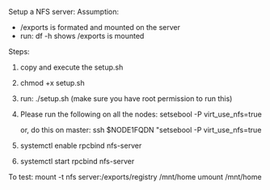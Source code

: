 Setup a NFS server:
Assumption: 
- /exports is formated and mounted on the server
- run: df -h 
  shows /exports is mounted

Steps:

1. copy and execute the setup.sh
2. chmod +x setup.sh
3. run: ./setup.sh (make sure you have root permission to run this)
4. Please run the following on all the nodes: setsebool -P virt_use_nfs=true
   
   or, do this on master: ssh $NODE1FQDN "setsebool -P virt_use_nfs=true
5. systemctl enable rpcbind nfs-server
6. systemctl start rpcbind nfs-server

To test: mount -t nfs server:/exports/registry /mnt/home
         umount /mnt/home

